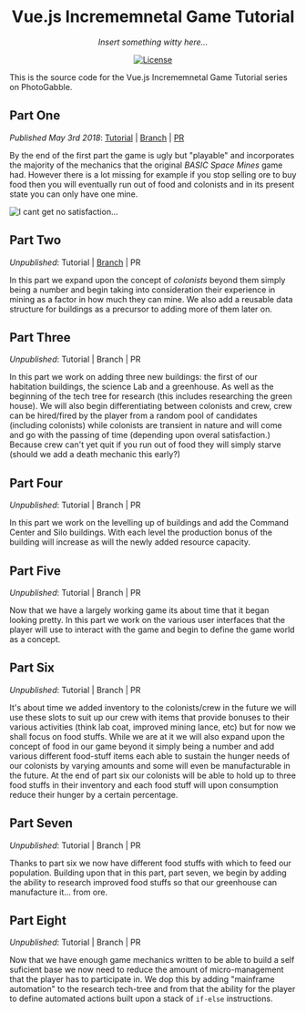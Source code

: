 <h1 align="center">Vue.js Incrememnetal Game Tutorial</h1>
<p align="center"><em>Insert something witty here...</em></p>

<p align="center">
   <a href="LICENSE"><img src="https://img.shields.io/github/license/photogabble/parcel-vue-js-zero-config-project-skeleton.svg" alt="License"></a>
</p>

This is the source code for the Vue.js Incrememnetal Game Tutorial series on PhotoGabble.

## Part One
_Published May 3rd 2018_: [Tutorial](https://www.photogabble.co.uk/blog/tutorials/build-an-incremental-web-game-with-vue-js/) | [Branch](https://github.com/photogabble/vuejs-incremental-game-tutorial/tree/tutorial-part-1) | [PR](https://github.com/photogabble/vuejs-incremental-game-tutorial/pull/1)

By the end of the first part the game is ugly but "playable" and incorporates the majority of the mechanics that the original _BASIC Space Mines_ game had. However there is a lot missing for example if you stop selling ore to buy food then you will eventually run out of food and colonists and in its present state you can only have one mine.

![I cant get no satisfaction...](https://www.photogabble.co.uk/img/build-an-incremental-web-game-with-vue-js-3.png "I cant get no satisfaction...")

## Part Two
_Unpublished_: Tutorial | [Branch](https://github.com/photogabble/vuejs-incremental-game-tutorial/tree/tutorial-part-2) | PR

In this part we expand upon the concept of _colonists_ beyond them simply being a number and begin taking into consideration their experience in mining as a factor in how much they can mine. We also add a reusable data structure for buildings as a precursor to adding more of them later on.

## Part Three
_Unpublished_: Tutorial | Branch | PR

In this part we work on adding three new buildings: the first of our habitation buildings, the science Lab and a greenhouse. As well as the beginning of the tech tree for research (this includes researching the green house). We will also begin differentiating between colonists and crew, crew can be hired/fired by the player from a random pool of candidates (including colonists) while colonists are transient in nature and will come and go with the passing of time (depending upon overal satisfaction.) Because crew can't yet quit if you run out of food they will simply starve (should we add a death mechanic this early?)

## Part Four
_Unpublished_: Tutorial | Branch | PR

In this part we work on the levelling up of buildings and add the Command Center and Silo buildings. With each level the production bonus of the building will increase as will the newly added resource capacity.

## Part Five
_Unpublished_: Tutorial | Branch | PR

Now that we have a largely working game its about time that it began looking pretty. In this part we work on the various user interfaces that the player will use to interact with the game and begin to define the game world as a concept.

## Part Six
_Unpublished_: Tutorial | Branch | PR

It's about time we added inventory to the colonists/crew in the future we will use these slots to suit up our crew with items that provide bonuses to their various activities (think lab coat, improved mining lance, etc) but for now we shall focus on food stuffs. While we are at it we will also expand upon the concept of food in our game beyond it simply being a number and add various different food-stuff items each able to sustain the hunger needs of our colonists by varying amounts and some will even be manufacturable in the future. At the end of part six our colonists will be able to hold up to three food stuffs in their inventory and each food stuff will upon consumption reduce their hunger by a certain percentage.

## Part Seven
_Unpublished_: Tutorial | Branch | PR

Thanks to part six we now have different food stuffs with which to feed our population. Building upon that in this part, part seven, we begin by adding the ability to research improved food stuffs so that our greenhouse can manufacture it... from ore. 

## Part Eight
_Unpublished_: Tutorial | Branch | PR

Now that we have enough game mechanics written to be able to build a self suficient base we now need to reduce the amount of micro-management that the player has to participate in. We dop this by adding "mainframe automation" to the research tech-tree and from that the ability for the player to define automated actions built upon a stack of `if-else` instructions.
